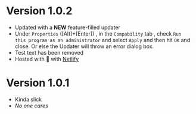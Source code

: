 # Version 1.0.2

- Updated with a **NEW** feature-filled updater
- Under `Properties` ([Alt]+[Enter]) , in the `Compability` tab , check `Run this program as an administrator` and select `Apply` and then hit `OK` and close. Or else the Updater will throw an error dialog box.
- Test text has been removed
- Hosted with 💝 with [Netlify](https://netlify.com)

# Version 1.0.1

- Kinda slick
- *No one cares*

